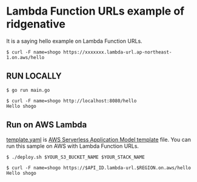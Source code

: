 # Lambda Function URLs example of ridgenative

It is a saying hello example on Lambda Function URLs.

```
$ curl -F name=shogo https://xxxxxxx.lambda-url.ap-northeast-1.on.aws/hello
```

## RUN LOCALLY

```
$ go run main.go
```

```
$ curl -F name=shogo http://localhost:8080/hello
Hello shogo
```

## Run on AWS Lambda

[template.yaml](template.yaml) is [AWS Serverless Application Model template](https://github.com/awslabs/serverless-application-model/blob/master/versions/2016-10-31.md) file.
You can run this sample on AWS with Lambda Function URLs.

```
$ ./deploy.sh $YOUR_S3_BUCKET_NAME $YOUR_STACK_NAME
```

```
$ curl -F name=shogo https://$API_ID.lambda-url.$REGION.on.aws/hello
Hello shogo
```
